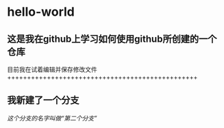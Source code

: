 # hello-world
这是我在github上学习如何使用github所创建的一个仓库
------------------------------------------------
目前我在试着编辑并保存修改文件
++++++++++++++++++++++++++++++++++++++++++++++++
<h2>我新建了一个分支</h2>
<i>这个分支的名字叫做“第二个分支”</i>
